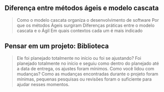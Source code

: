 ## Diferença entre métodos ágeis e modelo cascata
> Como o modelo cascata organiza o desenvolvimento de software
> Por que os métodos Ágeis surgiram
> Diferenças práticas entre o modelo cascata e o Ágil
> Em quais contextos cada um é mais indicado

## Pensar em um projeto: Biblioteca
> Ele foi planejado totalmente no início ou foi se ajustando?
Foi planejado totalmente no início e seguiu como dentro do planejado até a data de entrega, os ajustes foram mínimos.
> Como você lidou com mudanças?
Como as mudanças encontradas durante o projeto foram mínimas, pequenas pesquisas ou revisões foram o suficiente para ajudar nesses momentos.